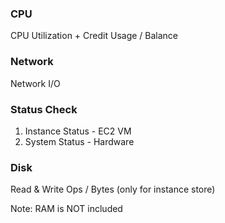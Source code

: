 
### CPU

CPU Utilization + Credit Usage / Balance

### Network

Network I/O

### Status Check

1. Instance Status - EC2 VM
2. System Status - Hardware

### Disk

Read & Write Ops / Bytes (only for instance store)

Note: RAM is NOT included